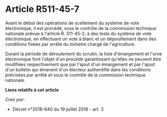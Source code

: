 # Article R511-45-7

Avant le début des opérations de scellement du système de vote électronique, il est procédé, sous le contrôle de la
commission technique nationale prévue à l'article R. 511-45-2, à des tests du système de vote électronique, en effectuant un
vote à blanc et un dépouillement dans des conditions fixées par arrêté du ministre chargé de l'agriculture.

Durant la période de déroulement du scrutin, la liste d'émargement et l'urne électronique font l'objet d'un procédé
garantissant qu'elles ne peuvent être modifiées respectivement que par l'ajout d'un émargement et par l'ajout d'un bulletin
qui émanent d'un électeur authentifié dans les conditions précisées par arrêté et sous le contrôle de la commission technique
nationale.

**Liens relatifs à cet article**

_Créé par_:

  - Décret n°2018-640 du 19 juillet 2018 - art. 3
